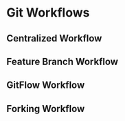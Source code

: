 # Git Workflows

## Centralized Workflow
## Feature Branch Workflow
## GitFlow Workflow
## Forking Workflow
